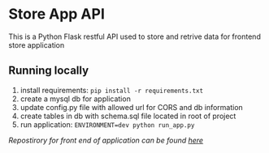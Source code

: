 # Store App API

This is a Python Flask restful API used to store and retrive data for frontend store application

## Running locally

1.  install requirements:
    `pip install -r requirements.txt`
2.  create a mysql db for application
3.  update config.py file with allowed url for CORS and db information
4.  create tables in db with schema.sql file located in root of project
5.  run application:
    `ENVIRONMENT=dev python run_app.py`

*Repostirory for front end of application can be found [here](https://github.com/larryg727/store-app-frontend)*
